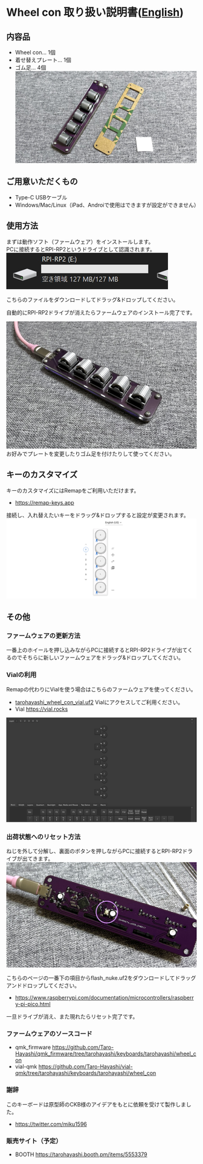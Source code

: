 # Wheel con 取り扱い説明書([English](README_EN.md))
  
## 内容品  
- Wheel con... 1個
- 着せ替えプレート... 1個
- ゴム足... 4個
![](img/IMG_2659.jpg)

## ご用意いただくもの  
- Type-C USBケーブル  
- Windows/Mac/Linux（iPad、Androiで使用はできますが設定ができません）  

## 使用方法
まずは動作ソフト（ファームウェア）をインストールします。  
PCに接続するとRPI-RP2というドライブとして認識されます。  
![](img/rpi.jpg)  

こちらのファイルをダウンロードしてドラッグ&ドロップしてください。  

自動的にRPI-RP2ドライブが消えたらファームウェアのインストール完了です。  

![](img/IMG_2672.jpg)  
お好みでプレートを変更したりゴム足を付けたりして使ってください。  

## キーのカスタマイズ
キーのカスタマイズにはRemapをご利用いただけます。
- https://remap-keys.app

接続し、入れ替えたいキーをドラッグ&ドロップすると設定が変更されます。
![](img/remap.png)  

## その他
### ファームウェアの更新方法
一番上のホイールを押し込みながらPCに接続するとRPI-RP2ドライブが出てくるのでそちらに新しいファームウェアをドラッグ&ドロップしてください。  

### Vialの利用
Remapの代わりにVialを使う場合はこちらのファームウェアを使ってください。
- [tarohayashi_wheel_con_vial.uf2](https://github.com/Taro-Hayashi/wheelcon/releases/download/0.23/tarohayashi_wheel_con_vial.uf2)
Vialにアクセスしてご利用ください。
- Vial https://vial.rocks

![](img/vial.png)  

### 出荷状態へのリセット方法
ねじを外して分解し、裏面のボタンを押しながらPCに接続するとRPI-RP2ドライブが出てきます。  
![](img/IMG_2667.jpg) 

こちらのページの一番下の項目からflash_nuke.uf2をダウンロードしてドラッグアンドドロップしてください。  
- https://www.raspberrypi.com/documentation/microcontrollers/raspberry-pi-pico.html
  
一旦ドライブが消え、また現れたらリセット完了です。

### ファームウェアのソースコード
- qmk_firmware https://github.com/Taro-Hayashi/qmk_firmware/tree/tarohayashi/keyboards/tarohayashi/wheel_con
- vial-qmk https://github.com/Taro-Hayashi/vial-qmk/tree/tarohayashi/keyboards/tarohayashi/wheel_con

### 謝辞
このキーボードは原型師のCKB様のアイデアをもとに依頼を受けて製作しました。  
- https://twitter.com/miku1596

### 販売サイト（予定）
- BOOTH https://tarohayashi.booth.pm/items/5553379
